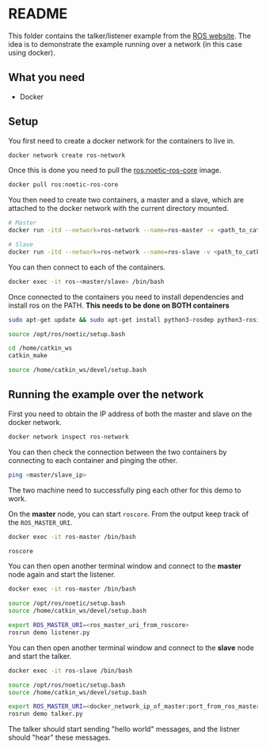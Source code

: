 # README

This folder contains the talker/listener example from the [ROS website](http://wiki.ros.org/ROS/Tutorials/WritingPublisherSubscriber%28python%29). The idea is to demonstrate the example running over a network (in this case using docker).

## What you need

- Docker

## Setup

You first need to create a docker network for the containers to live in.
```bash
docker network create ros-network
```

Once this is done you need to pull the [ros:noetic-ros-core](https://hub.docker.com/layers/ros/library/ros/noetic-ros-core/images/sha256-45f08fb5b042970e1b561d9b3940fdabc46b34958678536c54a07e17c3a253cf?context=explore) image.
```bash
docker pull ros:noetic-ros-core
```

You then need to create two containers, a master and a slave, which are attached to the docker network with the current directory mounted.
```bash
# Master
docker run -itd --network=ros-network --name=ros-master -v <path_to_catkin_ws>:/home/catkin_ws ros:noetic-ros-core

# Slave
docker run -itd --network=ros-network --name=ros-slave -v <path_to_catkin_ws>:/home/catkin_ws ros:noetic-ros-core
```

You can then connect to each of the containers.
```bash
docker exec -it ros-<master/slave> /bin/bash
```

Once connected to the containers you need to install dependencies and install ros on the PATH.
**This needs to be done on BOTH containers**
```bash
sudo apt-get update && sudo apt-get install python3-rosdep python3-rosinstall-generator python3-vcstool build-essential iputils-ping

source /opt/ros/noetic/setup.bash

cd /home/catkin_ws
catkin_make

source /home/catkin_ws/devel/setup.bash
```

## Running the example over the network

First you need to obtain the IP address of both the master and slave on the docker network.
```bash
docker network inspect ros-network
```

You can then check the connection between the two containers by connecting to each container and pinging the other.
```bash
ping <master/slave_ip>
```
The two machine need to successfully ping each other for this demo to work.

On the **master** node, you can start `roscore`. From the output keep track of the `ROS_MASTER_URI`.
```bash
docker exec -it ros-master /bin/bash

roscore
```
You can then open another terminal window and connect to the **master** node again and start the listener.
```bash
docker exec -it ros-master /bin/bash

source /opt/ros/noetic/setup.bash
source /home/catkin_ws/devel/setup.bash

export ROS_MASTER_URI=<ros_master_uri_from_roscore>
rosrun demo listener.py
```
You can then open another terminal window and connect to the **slave** node and start the talker.
```bash
docker exec -it ros-slave /bin/bash

source /opt/ros/noetic/setup.bash
source /home/catkin_ws/devel/setup.bash

export ROS_MASTER_URI=<docker_network_ip_of_master:port_from_ros_master_uri>
rosrun demo talker.py
```

The talker should start sending "hello world" messages, and the listner should "hear" these messages.